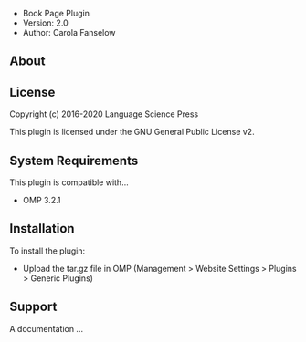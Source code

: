 - Book Page Plugin
- Version: 2.0
- Author: Carola Fanselow

About
-----

License
-------
Copyright (c) 2016-2020 Language Science Press

This plugin is licensed under the GNU General Public License v2. 

System Requirements
-------------------
This plugin is compatible with...
 - OMP 3.2.1

Installation
------------
To install the plugin:
 - Upload the tar.gz file in OMP (Management > Website Settings > Plugins > Generic Plugins)

Support
---------------
A documentation ...




